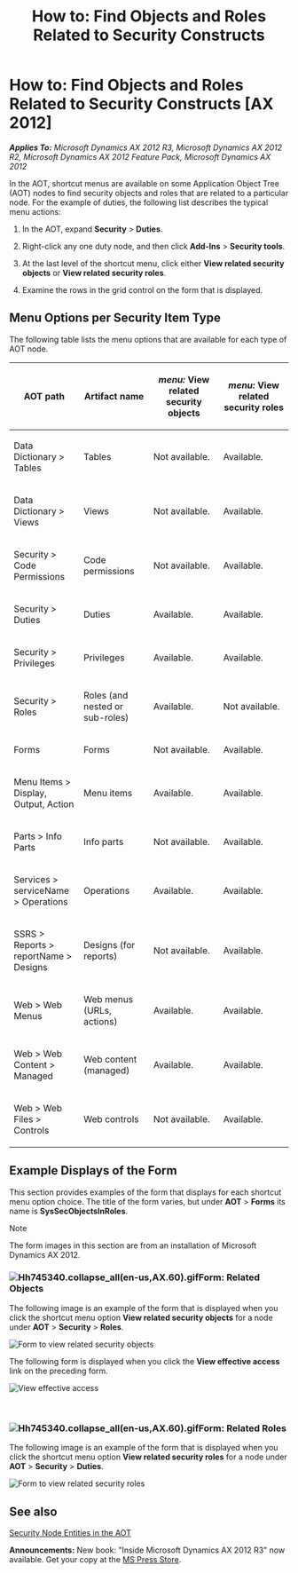 ﻿---
title: 'How to: Find Objects and Roles Related to Security Constructs'
TOCTitle: 'How to: Find Objects and Roles Related to Security Constructs'
ms:assetid: e90661f0-5ac0-4115-bf7c-96ee29d3ee96
ms:mtpsurl: https://msdn.microsoft.com/en-us/library/Hh745340(v=AX.60)
ms:contentKeyID: 42607690
ms.date: 05/18/2015
mtps_version: v=AX.60
---

# How to: Find Objects and Roles Related to Security Constructs [AX 2012]


_**Applies To:** Microsoft Dynamics AX 2012 R3, Microsoft Dynamics AX 2012 R2, Microsoft Dynamics AX 2012 Feature Pack, Microsoft Dynamics AX 2012_

In the AOT, shortcut menus are available on some Application Object Tree (AOT) nodes to find security objects and roles that are related to a particular node. For the example of duties, the following list describes the typical menu actions:

1.  In the AOT, expand **Security** \> **Duties**.

2.  Right-click any one duty node, and then click **Add-Ins** \> **Security tools**.

3.  At the last level of the shortcut menu, click either **View related security objects** or **View related security roles**.

4.  Examine the rows in the grid control on the form that is displayed.

## Menu Options per Security Item Type

The following table lists the menu options that are available for each type of AOT node.

<table>
<colgroup>
<col style="width: 25%" />
<col style="width: 25%" />
<col style="width: 25%" />
<col style="width: 25%" />
</colgroup>
<thead>
<tr class="header">
<th><p>AOT path</p></th>
<th><p>Artifact name</p></th>
<th><p><em>menu:</em> View related security objects</p></th>
<th><p><em>menu:</em> View related security roles</p></th>
</tr>
</thead>
<tbody>
<tr class="odd">
<td><p>Data Dictionary &gt; Tables</p></td>
<td><p>Tables</p></td>
<td><p>Not available.</p></td>
<td><p>Available.</p></td>
</tr>
<tr class="even">
<td><p>Data Dictionary &gt; Views</p></td>
<td><p>Views</p></td>
<td><p>Not available.</p></td>
<td><p>Available.</p></td>
</tr>
<tr class="odd">
<td><p>Security &gt; Code Permissions</p></td>
<td><p>Code permissions</p></td>
<td><p>Not available.</p></td>
<td><p>Available.</p></td>
</tr>
<tr class="even">
<td><p>Security &gt; Duties</p></td>
<td><p>Duties</p></td>
<td><p>Available.</p></td>
<td><p>Available.</p></td>
</tr>
<tr class="odd">
<td><p>Security &gt; Privileges</p></td>
<td><p>Privileges</p></td>
<td><p>Available.</p></td>
<td><p>Available.</p></td>
</tr>
<tr class="even">
<td><p>Security &gt; Roles</p></td>
<td><p>Roles (and nested or sub-roles)</p></td>
<td><p>Available.</p></td>
<td><p>Not available.</p></td>
</tr>
<tr class="odd">
<td><p>Forms</p></td>
<td><p>Forms</p></td>
<td><p>Not available.</p></td>
<td><p>Available.</p></td>
</tr>
<tr class="even">
<td><p>Menu Items &gt; Display, Output, Action</p></td>
<td><p>Menu items</p></td>
<td><p>Available.</p></td>
<td><p>Available.</p></td>
</tr>
<tr class="odd">
<td><p>Parts &gt; Info Parts</p></td>
<td><p>Info parts</p></td>
<td><p>Not available.</p></td>
<td><p>Available.</p></td>
</tr>
<tr class="even">
<td><p>Services &gt; serviceName &gt; Operations</p></td>
<td><p>Operations</p></td>
<td><p>Available.</p></td>
<td><p>Available.</p></td>
</tr>
<tr class="odd">
<td><p>SSRS &gt; Reports &gt; reportName &gt; Designs</p></td>
<td><p>Designs (for reports)</p></td>
<td><p>Not available.</p></td>
<td><p>Available.</p></td>
</tr>
<tr class="even">
<td><p>Web &gt; Web Menus</p></td>
<td><p>Web menus (URLs, actions)</p></td>
<td><p>Available.</p></td>
<td><p>Available.</p></td>
</tr>
<tr class="odd">
<td><p>Web &gt; Web Content &gt; Managed</p></td>
<td><p>Web content (managed)</p></td>
<td><p>Available.</p></td>
<td><p>Available.</p></td>
</tr>
<tr class="even">
<td><p>Web &gt; Web Files &gt; Controls</p></td>
<td><p>Web controls</p></td>
<td><p>Not available.</p></td>
<td><p>Available.</p></td>
</tr>
</tbody>
</table>


## Example Displays of the Form

This section provides examples of the form that displays for each shortcut menu option choice. The title of the form varies, but under **AOT** \> **Forms** its name is **SysSecObjectsInRoles**.


> [!NOTE]
> <P>The form images in this section are from an installation of Microsoft Dynamics AX 2012.</P>



### ![Hh745340.collapse\_all(en-us,AX.60).gif](images/Gg863931.collapse_all(en-us,AX.60).gif "Hh745340.collapse_all(en-us,AX.60).gif")Form: Related Objects

The following image is an example of the form that is displayed when you click the shortcut menu option **View related security objects** for a node under **AOT** \> **Security** \> **Roles**.

![Form to view related security objects](images/Hh745340.ViewRelatedSecurityObjects(en-us,AX.60).png "Form to view related security objects")

  
The following form is displayed when you click the **View effective access** link on the preceding form.

![View effective access](images/Hh745340.ViewEffectiveAccess(en-us,AX.60).png "View effective access")

   

### ![Hh745340.collapse\_all(en-us,AX.60).gif](images/Gg863931.collapse_all(en-us,AX.60).gif "Hh745340.collapse_all(en-us,AX.60).gif")Form: Related Roles

The following image is an example of the form that is displayed when you click the shortcut menu option **View related security roles** for a node under **AOT** \> **Security** \> **Duties**.

![Form to view related security roles](images/Hh745340.ViewRelatedSecurityRoles(en-us,AX.60).png "Form to view related security roles")

## See also

[Security Node Entities in the AOT](security-node-entities-in-the-aot.md)

  
**Announcements:** New book: "Inside Microsoft Dynamics AX 2012 R3" now available. Get your copy at the [MS Press Store](https://www.microsoftpressstore.com/store/inside-microsoft-dynamics-ax-2012-r3-9780735685109).

